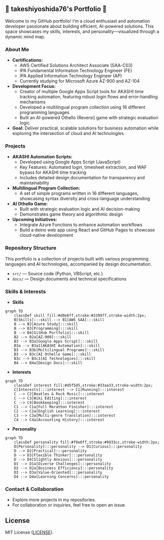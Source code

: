 ## 🌟 takeshiyoshida76's Portfolio 🏃
Welcome to my GitHub portfolio! I'm a cloud enthusiast and automation developer passionate about building efficient, AI-powered solutions. This space showcases my skills, interests, and personality—visualized through a dynamic mind map.

### About Me
- **Certifications:**
  - AWS Certified Solutions Architect Associate (SAA-C03)
  - IPA Fundamental Information Technology Engineer (FE)
  - IPA Applied Information Technology Engineer (AP)
  - Currently studying for Microsoft Azure AZ-900 and AZ-104
- **Development Focus:**
  - Creator of multiple Google Apps Script tools for AKASHI time tracking automation, featuring robust login flows and error-handling mechanisms
  - Developed a multilingual program collection using 16 different programming languages
  - Built an AI-powered Othello (Reversi) game with strategic evaluation logic
- **Goal:**
  Deliver practical, scalable solutions for business automation while exploring the intersection of cloud and AI technologies.

### Projects
- **AKASHI Automation Scripts:**
  - Developed using Google Apps Script (JavaScript)
  - Key Features: Automated login, timesheet extraction, and WAF bypass for AKASHI time tracking
  - Includes detailed design documentation for transparency and maintainability
- **Multilingual Program Collection:**
  - A set of simple programs written in 16 different languages, showcasing syntax diversity and cross-language understanding
- **AI Othello Game:**
  - Built with strategic evaluation logic and AI decision-making
  - Demonstrates game theory and algorithmic design
- **Upcoming Initiatives:**
  - Integrate Azure Functions to enhance automation workflows
  - Build a demo web app using React and GitHub Pages to showcase cloud-native development

### Repository Structure
This portfolio is a collection of projects built with various programming languages and AI technologies, accompanied by design documentation.
- `src/` — Source code (Python, VBScript, etc.)
- `docs/` — Design documents and technical specifications

### Skills & Interests
- **Skills**
```mermaid
graph TD
    classDef skill fill:#d0e6ff,stroke:#3399ff,stroke-width:2px;
    B[Skills]:::skill --> B1[AWS SAA]:::skill
    B --> B2[Azure Study]:::skill
    B --> B3[Programming]:::skill
    B --> B4[GitHub Portfolio]:::skill
    B2 --> B2a[AZ-900]:::skill
    B3 --> B3a[Google Apps Script]:::skill
    B3a --> B3a1[AKASHI Automation]:::skill
    B3 --> B3b[Multilingual Programs]:::skill
    B3 --> B3c[AI Othello Game]:::skill
    B3c --> B3c1[AI Technologies]:::skill
    B4 --> B4a[Design Docs]:::skill
```

- **Interests**
```mermaid
graph TD
    classDef interest fill:#d5f5d5,stroke:#33aa33,stroke-width:2px;
    C[Interests]:::interest --> C1[Running]:::interest
    C --> C2[Beatles & Rock Music]:::interest
    C --> C3[Wiki Editing]:::interest
    C --> C4[Bookkeeping]:::interest
    C1 --> C1a[Full Marathon Finisher]:::interest
    C2 --> C2a[English Learning]:::interest
    C3 --> C3a[Multi-genre Translation]:::interest
    C4 --> C4a[Accounting History]:::interest
```

- **Personality**
```mermaid
graph TD
    classDef personality fill:#f0e6ff,stroke:#9933cc,stroke-width:2px;
    D[Personality]:::personality --> D1[Curious]:::personality
    D --> D2[Practical]:::personality
    D --> D3[Flexible Thinker]:::personality
    D --> D4[Slightly Anxious]:::personality
    D1 --> D1a[Diverse Challenges]:::personality
    D2 --> D2a[Business Efficiency]:::personality
    D3 --> D3a[Value-Oriented]:::personality
    D4 --> D4a[Learning Concerns]:::personality
```

### Contact & Collaboration
- Explore more projects in my repositories.
- For collaboration or inquiries, feel free to open an issue.

## License
MIT License ([LICENSE](LICENSE)).
